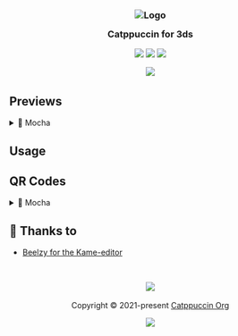 <h3 align="center">
	<img src="https://raw.githubusercontent.com/catppuccin/catppuccin/main/assets/logos/exports/1544x1544_circle.png" width="100" alt="Logo"/><br/>
	<img src="https://raw.githubusercontent.com/catppuccin/catppuccin/main/assets/misc/transparent.png" height="30" width="0px"/>
	Catppuccin for 3ds
	<img src="https://raw.githubusercontent.com/catppuccin/catppuccin/main/assets/misc/transparent.png" height="30" width="0px"/>
</h3>

<p align="center">
	<a href="https://github.com/catppuccin/3ds/stargazers"><img src="https://img.shields.io/github/stars/crumpetalpaca/3ds?colorA=363a4f&colorB=b7bdf8&style=for-the-badge"></a>
	<a href="https://github.com/catppuccin/3ds/issues"><img src="https://img.shields.io/github/issues/crumpetalpaca/3ds?colorA=363a4f&colorB=f5a97f&style=for-the-badge"></a>
	<a href="https://github.com/catppuccin/3ds/contributors"><img src="https://img.shields.io/github/contributors/crumpetalpaca/3ds?colorA=363a4f&colorB=a6da95&style=for-the-badge"></a>
</p>

<p align="center">
	<img src="assets/preview.webp"/>
</p>

## Previews

<details>
<summary>🌿 Mocha</summary>
<img src="assets/previews/mocha.png"/>
</details>

## Usage

## QR Codes

<details>
<summary>🌿 Mocha</summary>
<img src="assets/qrcodes/QRMocha.png"/>
</details>

## 💝 Thanks to

- [Beelzy for the Kame-editor]("https://beelzy.gitlab.io/kame-editor")

&nbsp;

<p align="center">
	<img src="https://raw.githubusercontent.com/catppuccin/catppuccin/main/assets/footers/gray0_ctp_on_line.svg?sanitize=true" />
</p>

<p align="center">
	Copyright &copy; 2021-present <a href="https://github.com/catppuccin" target="_blank">Catppuccin Org</a>
</p>

<p align="center">
	<a href="https://github.com/catppuccin/catppuccin/blob/main/LICENSE"><img src="https://img.shields.io/static/v1.svg?style=for-the-badge&label=License&message=MIT&logoColor=d9e0ee&colorA=363a4f&colorB=b7bdf8"/></a>
</p>
